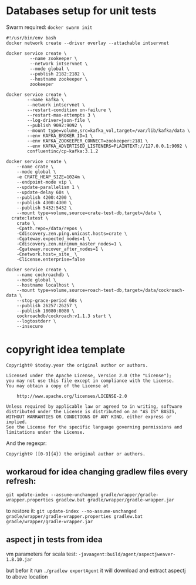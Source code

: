 # Databases setup for unit tests
Swarm required: `docker swarm init`

```
#!/usr/bin/env bash
docker network create --driver overlay --attachable intservnet

docker service create \
         --name zookeeper \
         --network intservnet \
         --mode global \
         --publish 2182:2182 \
         --hostname zookeeper \
         zookeeper

docker service create \
        --name kafka \
        --network intservnet \
        --restart-condition on-failure \
        --restart-max-attempts 3 \
        --log-driver=json-file \
        --publish 9092:9092 \
        --mount type=volume,src=kafka_vol,target=/var/lib/kafka/data \
        --env KAFKA_BROKER_ID=1 \
        --env KAFKA_ZOOKEEPER_CONNECT=zookeeper:2181 \
        --env KAFKA_ADVERTISED_LISTENERS=PLAINTEXT://127.0.0.1:9092 \
        confluentinc/cp-kafka:3.1.2         

docker service create \
    --name crate \
    --mode global \
    -e CRATE_HEAP_SIZE=1024m \
    --endpoint-mode vip \
    --update-parallelism 1 \
    --update-delay 60s \
    --publish 4200:4200 \
    --publish 4300:4300 \
    --publish 5432:5432 \
    --mount type=volume,source=crate-test-db,target=/data \
  crate:latest \
    crate \
    -Cpath.repo=/data/repos \
    -Cdiscovery.zen.ping.unicast.hosts=crate \
    -Cgateway.expected_nodes=1 \
    -Cdiscovery.zen.minimum_master_nodes=1 \
    -Cgateway.recover_after_nodes=1 \
    -Cnetwork.host=_site_ \
    -Clicense.enterprise=false

docker service create \
    --name cockroachdb \
    --mode global \
    --hostname localhost \
    --mount type=volume,source=roach-test-db,target=/data/cockroach-data \
    --stop-grace-period 60s \
    --publish 26257:26257 \
    --publish 18080:8080 \
    cockroachdb/cockroach:v1.1.3 start \
    --logtostderr \
    --insecure
```

# copyright idea template

```
Copyright© $today.year the original author or authors.
  
Licensed under the Apache License, Version 2.0 (the "License");
you may not use this file except in compliance with the License.
You may obtain a copy of the License at

    http://www.apache.org/licenses/LICENSE-2.0

Unless required by applicable law or agreed to in writing, software
distributed under the License is distributed on an "AS IS" BASIS,
WITHOUT WARRANTIES OR CONDITIONS OF ANY KIND, either express or implied.
See the License for the specific language governing permissions and
limitations under the License.
```

And the regexpr:

`Copyright© ([0-9]{4}) the original author or authors.`


## workaroud for idea changing gradlew files every refresh:
`git update-index --assume-unchanged gradle/wrapper/gradle-wrapper.properties gradlew.bat gradle/wrapper/gradle-wrapper.jar`

to restore it:
`git update-index --no-assume-unchanged gradle/wrapper/gradle-wrapper.properties gradlew.bat gradle/wrapper/gradle-wrapper.jar`


## aspect j in tests from idea
vm parameters for scala test:
`-javaagent:build/agent/aspectjweaver-1.8.10.jar`

but befor it run `./gradlew exportAgent` it will download and extract aspectj to above location
